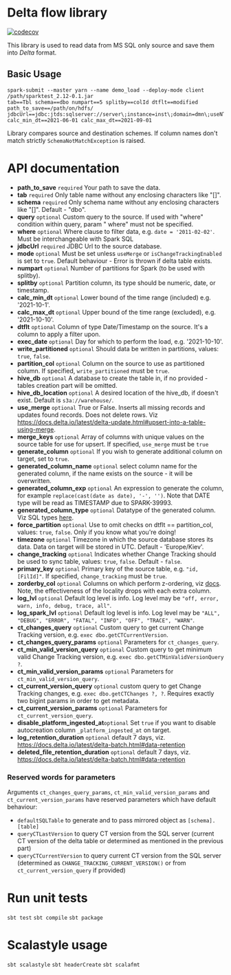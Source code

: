 # Delta flow library

[![codecov](https://codecov.io/github/Temabit-FOZZY-Group/mirroring/branch/develop/graph/badge.svg?token=HT36LXMF80)](https://codecov.io/github/Temabit-FOZZY-Group/mirroring)

This library is used to read data from MS SQL only source and save them into _Delta_ format.

## Basic Usage

```shell script
spark-submit --master yarn --name demo_load --deploy-mode client /path/sparktest_2.12-0.1.jar
tab==Tbl schema==dbo numpart==5 splitby==colId dtflt==modified path_to_save==/path/on/hdfs/
jdbcUrl==jdbc:jtds:sqlserver://server\;instance=inst\;domain=dmn\;useNTLMv2=true\;user=usr\;databasename=db\;password=****** calc_min_dt==2021-06-01 calc_max_dt==2021-09-01
```

Library compares source and destination schemes. If column names don't match strictly `SchemaNotMatchException` is raised.

# API documentation

* **path_to_save**          `required` Your path to save the data.
* **tab**                   `required` Only table name without any enclosing characters like "[]".
* **schema**                `required` Only schema name without any enclosing characters like "[]". Default - "dbo".
* **query**                 `optional` Custom query to the source. If used with "where" condition within query, param "
  where" must not be specified.
* **where**                 `optional` Where clause to filter data, e.g. `date = '2011-02-02'`. Must be interchangeable
  with Spark SQL
* **jdbcUrl**               `required` JDBC Url to the source database.
* **mode**                  `optional` Must be set unless `useMerge` or `isChangeTrackingEnabled` is set to `true`.
  Default behaviour - Error is thrown if delta table exists.
* **numpart**               `optional` Number of partitions for Spark (to be used with splitby).
* **splitby**               `optional` Partition column, its type should be numeric, date, or timestamp.
* **calc_min_dt**           `optional` Lower bound of the time range (included) e.g. '2021-10-1'.
* **calc_max_dt**           `optional` Upper bound of the time range (excluded), e.g. '2021-10-10'.
* **dtflt**                 `optional` Column of type Date/Timestamp on the source. It's a column to apply a filter
  upon.
* **exec_date**             `optional` Day for which to perform the load, e.g. '2021-10-10'.
* **write_partitioned**     `optional` Should data be written in partitions, values: `true`, `false`.
* **partition_col**         `optional` Column on the source to use as partitioned column. If
  specified, `write_partitioned` must be `true`.
* **hive_db**               `optional` A database to create the table in, if no provided - tables creation part will be
  omitted.
* **hive_db_location**      `optional` A desired location of the hive_db, if doesn't exist. Default
  is `s3a://warehouse/`.
* **use_merge**             `optional` True or False. Inserts all missing records and updates found records. Does not
  delete rows. Viz https://docs.delta.io/latest/delta-update.html#upsert-into-a-table-using-merge.
* **merge_keys**            `optional` Array of columns with unique values on the source table for use for upsert. If
  specified, `use_merge` must be `true`
* **generate_column**       `optional` If you wish to generate additional column on target, set to `true`.
* **generated_column_name** `optional` select column name for the generated column, if the name exists on the source -
  it will be overwritten.
* **generated_column_exp**  `optional` An expression to generate the column, for
  example `replace(cast(date as date), '-', '')`. Note that DATE type will be read as TIMESTAMP due to SPARK-39993.
* **generated_column_type** `optional` Datatype of the generated column. Viz SQL
  types [here](https://spark.apache.org/docs/latest/sql-ref-datatypes.html#supported-data-types).
* **force_partition**       `optional` Use to omit checks on dtflt == partition_col, values: `true`, `false`. Only if
  you know what you're doing!
* **timezone**              `optional` Timezone in which the source database stores its data. Data on target will be
  stored in UTC. Default - 'Europe/Kiev'.
* **change_tracking**       `optional` Indicates whether Change Tracking should be used to sync table,
  values: `true`, `false`. Default - `false`.
* **primary_key**           `optional` Primary key of the source table, e.g. `"id,[FilId]"`. If
  specified, `change_tracking` must be `true`.
* **zorderby_col**          `optional` Columns on which perform z-ordering,
  viz [docs](https://docs.delta.io/2.0.0/optimizations-oss.html#z-ordering-multi-dimensional-clustering). Note, the
  effectiveness of the locality drops with each extra column.
* **log_lvl**               `optional` Default log level is info. Log level may
  be `"off, error, warn, info, debug, trace, all"`.
* **log_spark_lvl**         `optional` Default log level is info. Log level may
  be `"ALL", "DEBUG", "ERROR", "FATAL", "INFO", "OFF", "TRACE", "WARN"`.
* **ct_changes_query**            `optional` Custom query to get current Change Tracking version,
  e.g. `exec dbo.getCTCurrentVersion`.
* **ct_changes_query_params**     `optional` Parameters for `ct_changes_query`.
* **ct_min_valid_version_query**  `optional` Custom query to get minimum valid Change Tracking version,
  e.g. `exec dbo.getCTMinValidVersionQuery ?`.
* **ct_min_valid_version_params** `optional` Parameters for `ct_min_valid_version_query`.
* **ct_current_version_query**      `optional` custom query to get Change Tracking changes,
  e.g. `exec dbo.getCTChanges ?, ?`. Requires exactly two bigint params in order to get metadata.
* **ct_current_version_params**      `optional` Parameters for `ct_current_version_query`.
* **disable_platform_ingested_at**`optional` Set `true` if you want to disable autocreation
  column `_platform_ingested_at` on target.
* **log_retention_duration**      `optional` default 7 days,
  viz. https://docs.delta.io/latest/delta-batch.html#data-retention
* **deleted_file_retention_duration**      `optional` default 7 days,
  viz. https://docs.delta.io/latest/delta-batch.html#data-retention

### Reserved words for parameters

Arguments `ct_changes_query_params`, `ct_min_valid_version_params` and `ct_current_version_params` have reserved
parameters which have default behaviour:

- `defaultSQLTable` to generate and to pass mirrored object as `[schema].[table]`
- `queryCTLastVersion` to query CT version from the SQL server (current CT version of the delta table or determined as
  mentioned in the previous part)
- `queryCTCurrentVersion` to query current CT version from the SQL server (determined
  as `CHANGE_TRACKING_CURRENT_VERSION()` or from `ct_current_version_query` if provided)

# Run unit tests

`sbt test`
`sbt compile`
`sbt package`

# Scalastyle usage

`sbt scalastyle`
`sbt headerCreate`
`sbt scalafmt`
